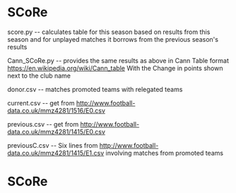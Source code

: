 # SCoRe

score.py -- calculates table for this season based on results from this season and for unplayed matches it borrows from the previous season's results

Cann_SCoRe.py -- provides the same results as above in Cann Table format https://en.wikipedia.org/wiki/Cann_table With the Change in points shown next to the club name

donor.csv -- matches promoted teams with relegated teams

current.csv -- get from http://www.football-data.co.uk/mmz4281/1516/E0.csv 

previous.csv -- get from http://www.football-data.co.uk/mmz4281/1415/E0.csv

previousC.csv -- Six lines from http://www.football-data.co.uk/mmz4281/1415/E1.csv involving matches from promoted teams
# SCoRe
